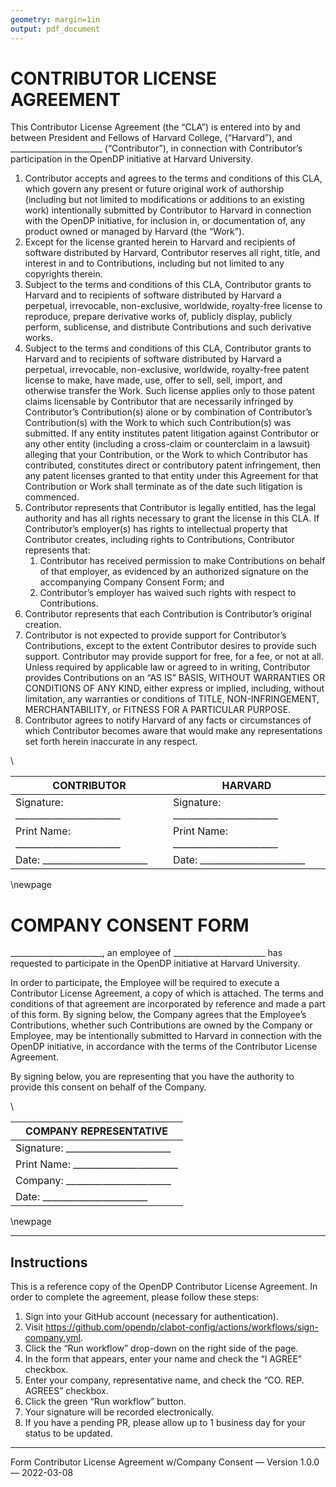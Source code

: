 ```yaml
---
geometry: margin=1in
output: pdf_document
---
```


# CONTRIBUTOR LICENSE AGREEMENT

This Contributor License Agreement (the “CLA”) is entered into by and between President and Fellows of Harvard College, (“Harvard”), and _______________________ (“Contributor”), in connection with Contributor’s participation in the OpenDP initiative at Harvard University.

1. Contributor accepts and agrees to the terms and conditions of this CLA, which govern any present or future original work of authorship (including but not limited to modifications or additions to an existing work) intentionally submitted by Contributor to Harvard in connection with the OpenDP initiative, for inclusion in, or documentation of, any product owned or managed by Harvard (the “Work”).
2. Except for the license granted herein to Harvard and recipients of software distributed by Harvard, Contributor reserves all right, title, and interest in and to Contributions, including but not limited to any copyrights therein.
3. Subject to the terms and conditions of this CLA, Contributor grants to Harvard and to recipients of software distributed by Harvard a perpetual, irrevocable, non-exclusive, worldwide, royalty-free license to reproduce, prepare derivative works of, publicly display, publicly perform, sublicense, and distribute Contributions and such derivative works.
4. Subject to the terms and conditions of this CLA, Contributor grants to Harvard and to recipients of software distributed by Harvard a perpetual, irrevocable, non-exclusive, worldwide, royalty-free patent license to make, have made, use, offer to sell, sell, import, and otherwise transfer the Work. Such license applies only to those patent claims licensable by Contributor that are necessarily infringed by Contributor’s Contribution(s) alone or by combination of Contributor’s Contribution(s) with the Work to which such Contribution(s) was submitted. If any entity institutes patent litigation against Contributor or any other entity (including a cross-claim or counterclaim in a lawsuit) alleging that your Contribution, or the Work to which Contributor has contributed, constitutes direct or contributory patent infringement, then any patent licenses granted to that entity under this Agreement for that Contribution or Work shall terminate as of the date such litigation is commenced.
5. Contributor represents that Contributor is legally entitled, has the legal authority and has all rights necessary to grant the license in this CLA. If Contributor’s employer(s) has rights to intellectual property that Contributor creates, including rights to Contributions, Contributor represents that:
    1. Contributor has received permission to make Contributions on behalf of that employer, as evidenced by an authorized signature on the accompanying Company Consent Form; and
    2. Contributor’s employer has waived such rights with respect to Contributions.
6. Contributor represents that each Contribution is Contributor’s original creation.
7. Contributor is not expected to provide support for Contributor’s Contributions, except to the extent Contributor desires to provide such support. Contributor may provide support for free, for a fee, or not at all. Unless required by applicable law or agreed to in writing, Contributor provides Contributions on an “AS IS” BASIS, WITHOUT WARRANTIES OR CONDITIONS OF ANY KIND, either express or implied, including, without limitation, any warranties or conditions of TITLE, NON-INFRINGEMENT, MERCHANTABILITY, or FITNESS FOR A PARTICULAR PURPOSE.
8. Contributor agrees to notify Harvard of any facts or circumstances of which Contributor becomes aware that would make any representations set forth herein inaccurate in any respect.

\

| CONTRIBUTOR                         | HARVARD                             |
|-------------------------------------|-------------------------------------|
| Signature: _______________________  | Signature: _______________________  |
| Print Name: _______________________ | Print Name: _______________________ |
| Date: _______________________       | Date: _______________________       |

\newpage

# COMPANY CONSENT FORM

   _______________________, an employee of _______________________ has requested to participate in the OpenDP initiative at Harvard University.

In order to participate, the Employee will be required to execute a Contributor License Agreement, a copy of which is attached. The terms and conditions of that agreement are incorporated by reference and made a part of this form. By signing below, the Company agrees that the Employee’s Contributions, whether such Contributions are owned by the Company or Employee, may be intentionally submitted to Harvard in connection with the OpenDP initiative, in accordance with the terms of the Contributor License Agreement.

By signing below, you are representing that you have the authority to provide this consent on behalf of the Company.

\

| COMPANY REPRESENTATIVE              |
|-------------------------------------|
| Signature: _______________________  |
| Print Name: _______________________ |
| Company: _______________________    |
| Date: _______________________       |

\newpage

---

## Instructions

This is a reference copy of the OpenDP Contributor License Agreement.
In order to complete the agreement, please follow these steps:

1. Sign into your GitHub account (necessary for authentication).
2. Visit https://github.com/opendp/clabot-config/actions/workflows/sign-company.yml.
3. Click the “Run workflow” drop-down on the right side of the page.
4. In the form that appears, enter your name and check the “I AGREE” checkbox.
5. Enter your company, representative name, and check the “CO. REP. AGREES” checkbox.
6. Click the green “Run workflow” button.
7. Your signature will be recorded electronically.
8. If you have a pending PR, please allow up to 1 business day for your status to be updated.

---

Form Contributor License Agreement w/Company Consent — Version 1.0.0 — 2022-03-08
